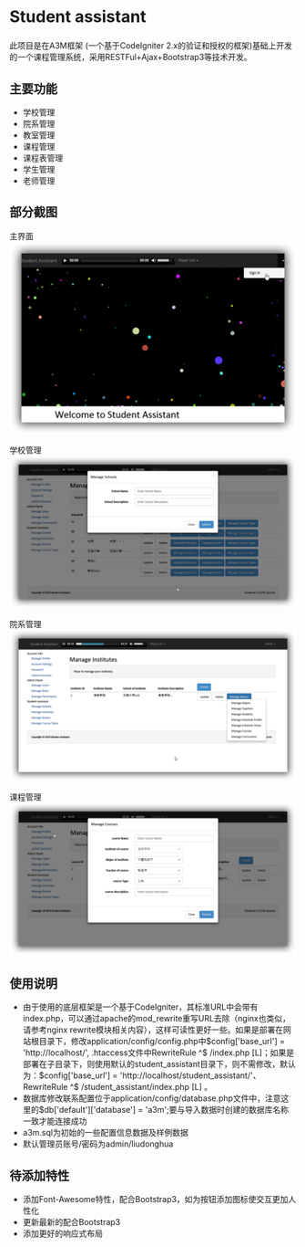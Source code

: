 # Student assistant
### 

此项目是在A3M框架 (一个基于CodeIgniter 2.x的验证和授权的框架)基础上开发的一个课程管理系统，采用RESTFul+Ajax+Bootstrap3等技术开发。

		
## 主要功能  

* 学校管理
* 院系管理
* 教室管理 
* 课程管理
* 课程表管理
* 学生管理
* 老师管理

## 部分截图

主界面
![](other_files/student_assistant_main.png)

学校管理
![](other_files/student_assistant_manage_school.png)

院系管理
![](other_files/student_assistant_manage_institute.png)

课程管理
![](other_files/student_assistant_manage_course.png)

## 使用说明

* 由于使用的底层框架是一个基于CodeIgniter，其标准URL中会带有index.php，可以通过apache的mod_rewrite重写URL去除（nginx也类似，请参考nginx rewrite模块相关内容），这样可读性更好一些。如果是部署在网站根目录下，修改application/config/config.php中$config['base_url'] = 'http://localhost/', .htaccess文件中RewriteRule ^$ /index.php [L]；如果是部署在子目录下，则使用默认的student_assistant目录下，则不需修改，默认为：$config['base_url'] = 'http://localhost/student_assistant/'、RewriteRule ^$ /student_assistant/index.php [L] 。
* 数据库修改联系配置位于application/config/database.php文件中，注意这里的$db['default']['database'] = 'a3m';要与导入数据时创建的数据库名称一致才能连接成功
* a3m.sql为初始的一些配置信息数据及样例数据
* 默认管理员账号/密码为admin/liudonghua

## 待添加特性

* 添加Font-Awesome特性，配合Bootstrap3，如为按钮添加图标使交互更加人性化
* 更新最新的配合Bootstrap3
* 添加更好的响应式布局
